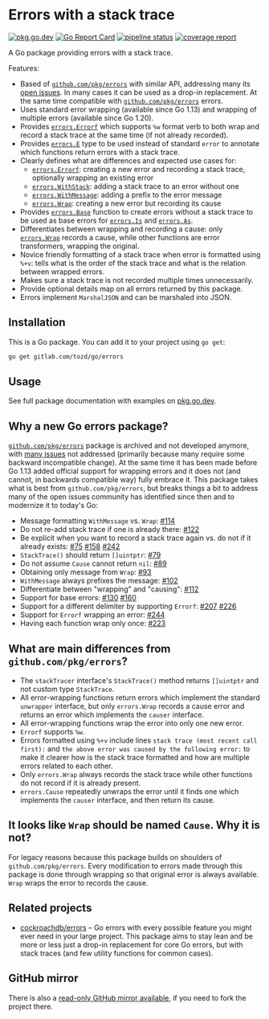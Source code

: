 # Errors with a stack trace

[![pkg.go.dev](https://pkg.go.dev/badge/gitlab.com/tozd/go/errors)](https://pkg.go.dev/gitlab.com/tozd/go/errors)
[![Go Report Card](https://goreportcard.com/badge/gitlab.com/tozd/go/errors)](https://goreportcard.com/report/gitlab.com/tozd/go/errors)
[![pipeline status](https://gitlab.com/tozd/go/errors/badges/main/pipeline.svg?ignore_skipped=true)](https://gitlab.com/tozd/go/errors/-/pipelines)
[![coverage report](https://gitlab.com/tozd/go/errors/badges/main/coverage.svg)](https://gitlab.com/tozd/go/errors/-/graphs/main/charts)

A Go package providing errors with a stack trace.

Features:

- Based of [`github.com/pkg/errors`](https://github.com/pkg/errors) with similar API, addressing many its
  [open issues](https://github.com/pkg/errors/issues). In many cases it can be used as a drop-in replacement.
  At the same time compatible with [`github.com/pkg/errors`](https://github.com/pkg/errors) errors.
- Uses standard error wrapping (available since Go 1.13) and wrapping of multiple errors (available since Go 1.20).
- Provides [`errors.Errorf`](https://pkg.go.dev/gitlab.com/tozd/go/errors#Errorf) which supports `%w` format verb
  to both wrap and record a stack trace at the same time (if not already recorded).
- Provides [`errors.E`](https://pkg.go.dev/gitlab.com/tozd/go/errors#E) type to be used instead of standard `error`
  to annotate which functions return errors with a stack trace.
- Clearly defines what are differences and expected use cases for:
  - [`errors.Errorf`](https://pkg.go.dev/gitlab.com/tozd/go/errors#Errorf): creating a new error and recording a stack
    trace, optionally wrapping an existing error
  - [`errors.WithStack`](https://pkg.go.dev/gitlab.com/tozd/go/errors#WithStack):
    adding a stack trace to an error without one
  - [`errors.WithMessage`](https://pkg.go.dev/gitlab.com/tozd/go/errors#WithMessage):
    adding a prefix to the error message
  - [`errors.Wrap`](https://pkg.go.dev/gitlab.com/tozd/go/errors#Wrap): creating a new error but recording its cause
- Provides [`errors.Base`](https://pkg.go.dev/gitlab.com/tozd/go/errors#Base) function to create errors without
  a stack trace to be used as base errors for [`errors.Is`](https://pkg.go.dev/gitlab.com/tozd/go/errors#Is)
  and [`errors.As`](https://pkg.go.dev/gitlab.com/tozd/go/errors#As).
- Differentiates between wrapping and recording a cause: only [`errors.Wrap`](https://pkg.go.dev/gitlab.com/tozd/go/errors#Wrap)
  records a cause, while other functions are error transformers, wrapping the original.
- Novice friendly formatting of a stack trace when error is formatted using `%+v`:
  tells what is the order of the stack trace and what is the relation between
  wrapped errors.
- Makes sure a stack trace is not recorded multiple times unnecessarily.
- Provide optional details map on all errors returned by this package.
- Errors implement `MarshalJSON` and can be marshaled into JSON.

## Installation

This is a Go package. You can add it to your project using `go get`:

```sh
go get gitlab.com/tozd/go/errors
```

## Usage

See full package documentation with examples on [pkg.go.dev](https://pkg.go.dev/gitlab.com/tozd/go/errors#section-documentation).

## Why a new Go errors package?

[`github.com/pkg/errors`](https://github.com/pkg/errors) package is archived and not developed anymore,
with [many issues](https://github.com/pkg/errors/issues) not addressed (primarily because many require some
backward incompatible change). At the same time it has been made before
Go 1.13 added official support for wrapping errors and it does not (and cannot, in backwards compatible way)
fully embrace it. This package takes what is best from `github.com/pkg/errors`, but breaks things a bit to address
many of the open issues community has identified since then and to modernize it to today's Go:

- Message formatting `WithMessage` vs. `Wrap`: [#114](https://github.com/pkg/errors/pull/114)
- Do not re-add stack trace if one is already there: [#122](https://github.com/pkg/errors/pull/122)
- Be explicit when you want to record a stack trace again vs. do not if it already exists:
  [#75](https://github.com/pkg/errors/issues/75) [#158](https://github.com/pkg/errors/issues/158)
  [#242](https://github.com/pkg/errors/issues/242)
- `StackTrace()` should return `[]uintptr`: [#79](https://github.com/pkg/errors/issues/79)
- Do not assume `Cause` cannot return `nil`: [#89](https://github.com/pkg/errors/issues/89)
- Obtaining only message from `Wrap`: [#93](https://github.com/pkg/errors/issues/93)
- `WithMessage` always prefixes the message: [#102](https://github.com/pkg/errors/issues/102)
- Differentiate between "wrapping" and "causing": [#112](https://github.com/pkg/errors/issues/112)
- Support for base errors: [#130](https://github.com/pkg/errors/issues/130) [#160](https://github.com/pkg/errors/issues/160)
- Support for a different delimiter by supporting `Errorf`: [#207](https://github.com/pkg/errors/issues/207) [#226](https://github.com/pkg/errors/issues/226)
- Support for `Errorf` wrapping an error: [#244](https://github.com/pkg/errors/issues/244)
- Having each function wrap only once: [#223](https://github.com/pkg/errors/issues/223)

## What are main differences from `github.com/pkg/errors`?

- The `stackTracer` interface's `StackTrace()` method returns `[]uintptr` and not custom type `StackTrace`.
- All error-wrapping functions return errors which implement the standard `unwrapper` interface,
  but only `errors.Wrap` records a cause error and returns an error which implements the `causer` interface.
- All error-wrapping functions wrap the error into only one new error.
- `Errorf` supports `%w`.
- Errors formatted using `%+v` include lines `stack trace (most recent call first):` and
  `the above error was caused by the following error:` to make it clearer how is the stack
  trace formatted and how are multiple errors related to each other.
- Only `errors.Wrap` always records the stack trace while other functions do
  not record if it is already present.
- `errors.Cause` repeatedly unwraps the error until it finds one which implements the `causer` interface,
  and then return its cause.

## It looks like `Wrap` should be named `Cause`. Why it is not?

For legacy reasons because this package builds on shoulders of `github.com/pkg/errors`.
Every modification to errors made through this package is done through wrapping
so that original error is always available. `Wrap` wraps the error to records the cause.

## Related projects

- [cockroachdb/errors](https://github.com/cockroachdb/errors) – Go errors
  with every possible feature you might ever need in your large project.
  This package aims to stay lean and be more or less just a drop-in replacement
  for core Go errors, but with stack traces (and few utility functions for common
  cases).

## GitHub mirror

There is also a [read-only GitHub mirror available](https://github.com/tozd/go-errors),
if you need to fork the project there.
